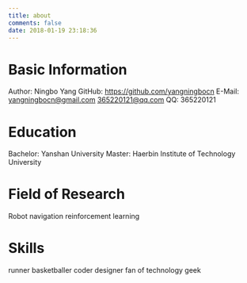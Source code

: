 ```yaml
---
title: about
comments: false
date: 2018-01-19 23:18:36
---
```

# Basic Information

Author: Ningbo Yang
GitHub: https://github.com/yangningbocn 
E-Mail: yangningbocn@gmail.com  365220121@qq.com 
QQ: 365220121 

# Education
Bachelor: Yanshan University 
Master: Haerbin Institute of Technology University

# Field of Research
Robot
navigation
reinforcement learning

# Skills
runner
basketballer
coder
designer
fan of technology
geek

